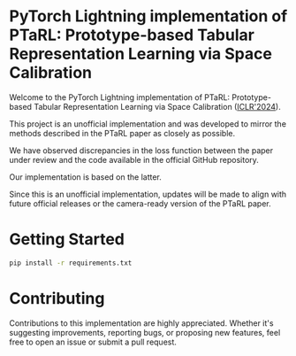 # PyTorch Lightning implementation of PTaRL: Prototype-based Tabular Representation Learning via Space Calibration

Welcome to the PyTorch Lightning implementation of PTaRL: Prototype-based Tabular Representation Learning via Space Calibration ([ICLR'2024](https://openreview.net/forum?id=G32oY4Vnm8&referrer=%5Bthe%20profile%20of%20Hangting%20Ye%5D(%2Fprofile%3Fid%3D~Hangting_Ye1))). 

This project is an unofficial implementation and was developed to mirror the methods described in the PTaRL paper as closely as possible. 

We have observed discrepancies in the loss function between the paper under review and the code available in the official GitHub repository.

Our implementation is based on the latter.

Since this is an unofficial implementation, updates will be made to align with future official releases or the camera-ready version of the PTaRL paper.

# Getting Started

```sh
pip install -r requirements.txt
```

# Contributing

Contributions to this implementation are highly appreciated. 
Whether it's suggesting improvements, reporting bugs, or proposing new features, feel free to open an issue or submit a pull request.